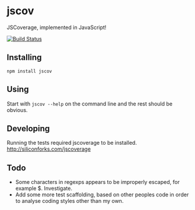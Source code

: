 # jscov

JSCoverage, implemented in JavaScript!

[![Build Status](https://secure.travis-ci.org/jakobmattsson/jscov.png)](http://travis-ci.org/jakobmattsson/jscov)


## Installing

`npm install jscov`


## Using

Start with `jscov --help` on the command line and the rest should be obvious.


## Developing

Running the tests required jscoverage to be installed. http://siliconforks.com/jscoverage


## Todo

* Some characters in regexps appears to be improperly escaped, for example $. Investigate.
* Add some more test scaffolding, based on other peoples code in order to analyse coding styles other than my own.
